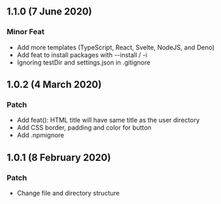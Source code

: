 ## 1.1.0 (7 June 2020)
### Minor Feat
* Add more templates (TypeScript, React, Svelte, NodeJS, and Deno)
* Add feat to install packages with --install / -i
* Ignoring testDir and settings.json in .gitignore

## 1.0.2 (4 March 2020)
### Patch
* Add feat(): HTML title will have same title as the user directory
* Add CSS border, padding and color for button
* Add .npmignore

## 1.0.1 (8 February 2020)
### Patch
* Change file and directory structure